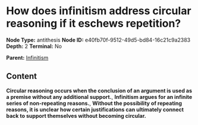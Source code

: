 # How does infinitism address circular reasoning if it eschews repetition?

**Node Type:** antithesis
**Node ID:** e40fb70f-9512-49d5-bd84-16c21c9a2383
**Depth:** 2
**Terminal:** No

**Parent:** [Infinitism](infinitism.md)

## Content

**Circular reasoning occurs when the conclusion of an argument is used as a premise without any additional support.**, **Infinitism argues for an infinite series of non-repeating reasons.**, **Without the possibility of repeating reasons, it is unclear how certain justifications can ultimately connect back to support themselves without becoming circular.**
